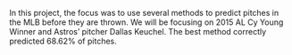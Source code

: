 In this project, the focus was to use several methods to predict pitches in the MLB before they are thrown. We will be focusing on 2015 AL Cy Young Winner and Astros’ pitcher Dallas Keuchel. The best method correctly predicted 68.62% of pitches.
